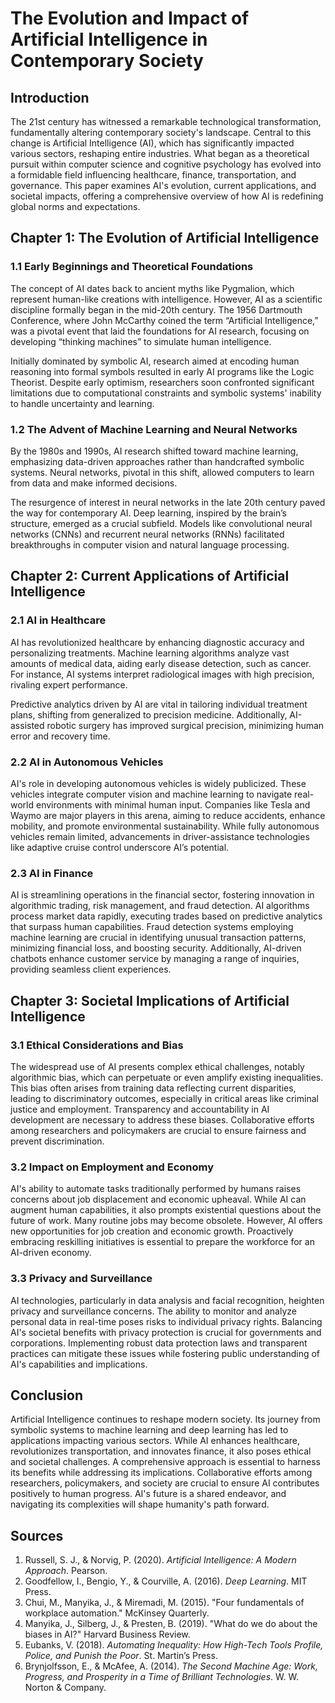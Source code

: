 # The Evolution and Impact of Artificial Intelligence in Contemporary Society

## Introduction

The 21st century has witnessed a remarkable technological transformation, fundamentally altering contemporary society's landscape. Central to this change is Artificial Intelligence (AI), which has significantly impacted various sectors, reshaping entire industries. What began as a theoretical pursuit within computer science and cognitive psychology has evolved into a formidable field influencing healthcare, finance, transportation, and governance. This paper examines AI's evolution, current applications, and societal impacts, offering a comprehensive overview of how AI is redefining global norms and expectations.

## Chapter 1: The Evolution of Artificial Intelligence

### 1.1 Early Beginnings and Theoretical Foundations

The concept of AI dates back to ancient myths like Pygmalion, which represent human-like creations with intelligence. However, AI as a scientific discipline formally began in the mid-20th century. The 1956 Dartmouth Conference, where John McCarthy coined the term “Artificial Intelligence,” was a pivotal event that laid the foundations for AI research, focusing on developing “thinking machines” to simulate human intelligence.

Initially dominated by symbolic AI, research aimed at encoding human reasoning into formal symbols resulted in early AI programs like the Logic Theorist. Despite early optimism, researchers soon confronted significant limitations due to computational constraints and symbolic systems' inability to handle uncertainty and learning.

### 1.2 The Advent of Machine Learning and Neural Networks

By the 1980s and 1990s, AI research shifted toward machine learning, emphasizing data-driven approaches rather than handcrafted symbolic systems. Neural networks, pivotal in this shift, allowed computers to learn from data and make informed decisions.

The resurgence of interest in neural networks in the late 20th century paved the way for contemporary AI. Deep learning, inspired by the brain’s structure, emerged as a crucial subfield. Models like convolutional neural networks (CNNs) and recurrent neural networks (RNNs) facilitated breakthroughs in computer vision and natural language processing.

## Chapter 2: Current Applications of Artificial Intelligence

### 2.1 AI in Healthcare

AI has revolutionized healthcare by enhancing diagnostic accuracy and personalizing treatments. Machine learning algorithms analyze vast amounts of medical data, aiding early disease detection, such as cancer. For instance, AI systems interpret radiological images with high precision, rivaling expert performance.

Predictive analytics driven by AI are vital in tailoring individual treatment plans, shifting from generalized to precision medicine. Additionally, AI-assisted robotic surgery has improved surgical precision, minimizing human error and recovery time.

### 2.2 AI in Autonomous Vehicles

AI's role in developing autonomous vehicles is widely publicized. These vehicles integrate computer vision and machine learning to navigate real-world environments with minimal human input. Companies like Tesla and Waymo are major players in this arena, aiming to reduce accidents, enhance mobility, and promote environmental sustainability. While fully autonomous vehicles remain limited, advancements in driver-assistance technologies like adaptive cruise control underscore AI’s potential.

### 2.3 AI in Finance

AI is streamlining operations in the financial sector, fostering innovation in algorithmic trading, risk management, and fraud detection. AI algorithms process market data rapidly, executing trades based on predictive analytics that surpass human capabilities. Fraud detection systems employing machine learning are crucial in identifying unusual transaction patterns, minimizing financial loss, and boosting security. Additionally, AI-driven chatbots enhance customer service by managing a range of inquiries, providing seamless client experiences.

## Chapter 3: Societal Implications of Artificial Intelligence

### 3.1 Ethical Considerations and Bias

The widespread use of AI presents complex ethical challenges, notably algorithmic bias, which can perpetuate or even amplify existing inequalities. This bias often arises from training data reflecting current disparities, leading to discriminatory outcomes, especially in critical areas like criminal justice and employment. Transparency and accountability in AI development are necessary to address these biases. Collaborative efforts among researchers and policymakers are crucial to ensure fairness and prevent discrimination.

### 3.2 Impact on Employment and Economy

AI's ability to automate tasks traditionally performed by humans raises concerns about job displacement and economic upheaval. While AI can augment human capabilities, it also prompts existential questions about the future of work. Many routine jobs may become obsolete. However, AI offers new opportunities for job creation and economic growth. Proactively embracing reskilling initiatives is essential to prepare the workforce for an AI-driven economy.

### 3.3 Privacy and Surveillance

AI technologies, particularly in data analysis and facial recognition, heighten privacy and surveillance concerns. The ability to monitor and analyze personal data in real-time poses risks to individual privacy rights. Balancing AI's societal benefits with privacy protection is crucial for governments and corporations. Implementing robust data protection laws and transparent practices can mitigate these issues while fostering public understanding of AI's capabilities and implications.

## Conclusion

Artificial Intelligence continues to reshape modern society. Its journey from symbolic systems to machine learning and deep learning has led to applications impacting various sectors. While AI enhances healthcare, revolutionizes transportation, and innovates finance, it also poses ethical and societal challenges. A comprehensive approach is essential to harness its benefits while addressing its implications. Collaborative efforts among researchers, policymakers, and society are crucial to ensure AI contributes positively to human progress. AI's future is a shared endeavor, and navigating its complexities will shape humanity's path forward.

## Sources

1. Russell, S. J., & Norvig, P. (2020). *Artificial Intelligence: A Modern Approach*. Pearson.
2. Goodfellow, I., Bengio, Y., & Courville, A. (2016). *Deep Learning*. MIT Press.
3. Chui, M., Manyika, J., & Miremadi, M. (2015). "Four fundamentals of workplace automation." McKinsey Quarterly.
4. Manyika, J., Silberg, J., & Presten, B. (2019). "What do we do about the biases in AI?" Harvard Business Review.
5. Eubanks, V. (2018). *Automating Inequality: How High-Tech Tools Profile, Police, and Punish the Poor*. St. Martin’s Press.
6. Brynjolfsson, E., & McAfee, A. (2014). *The Second Machine Age: Work, Progress, and Prosperity in a Time of Brilliant Technologies*. W. W. Norton & Company.